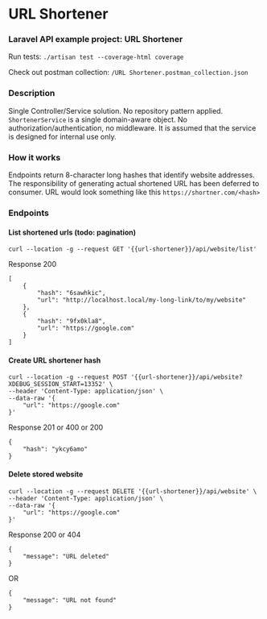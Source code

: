 # URL Shortener
### Laravel API example project: URL Shortener

Run tests:
```./artisan test --coverage-html coverage```

Check out postman collection: ```/URL Shortener.postman_collection.json```

### Description
Single Controller/Service solution.
No repository pattern applied. `ShortenerService` is a single domain-aware object.
No authorization/authentication, no middleware. It is assumed that the service is designed for internal use only. 

### How it works
Endpoints return 8-character long hashes that identify website addresses. The responsibility of generating actual shortened URL has been deferred to consumer.
URL would look something like this `https://shortner.com/<hash>`

### Endpoints

#### List shortened urls (todo: pagination)
```curl --location -g --request GET '{{url-shortener}}/api/website/list'```

Response 200
```
[
    {
        "hash": "6sawhkic",
        "url": "http://localhost.local/my-long-link/to/my/website"
    },
    {
        "hash": "9fx0kla8",
        "url": "https://google.com"
    }
]
```

#### Create URL shortener hash

```
curl --location -g --request POST '{{url-shortener}}/api/website?XDEBUG_SESSION_START=13352' \
--header 'Content-Type: application/json' \
--data-raw '{
    "url": "https://google.com"
}'
```

Response 201 or 400 or 200

```
{
    "hash": "ykcy6amo"
}
```

#### Delete stored website

```
curl --location -g --request DELETE '{{url-shortener}}/api/website' \
--header 'Content-Type: application/json' \
--data-raw '{
    "url": "https://google.com"
}'
```

Response 200 or 404

```
{
    "message": "URL deleted"
}
```
OR
```
{
    "message": "URL not found"
}
```
